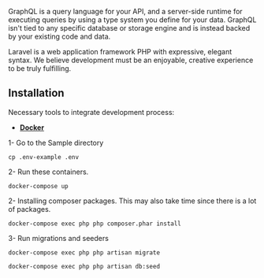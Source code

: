 

 GraphQL is a query language for your API, and a server-side runtime for executing queries by using a type system you define for your data. GraphQL isn't tied to any specific database or storage engine and is instead backed by your existing code and data.

Laravel is a web application framework PHP with expressive, elegant syntax. We believe development must be an enjoyable, creative experience to be truly fulfilling.


## Installation

Necessary tools to integrate development process:
- **[Docker](https://www.docker.com/)**

1- Go to the Sample directory
```
cp .env-example .env
```
2- Run these containers.

```
docker-compose up
```
2- Installing composer packages. This may also take time since there is a lot of packages. 

```
docker-compose exec php php composer.phar install
```
3- Run migrations and seeders

```
docker-compose exec php php artisan migrate
```

```
docker-compose exec php php artisan db:seed
```
